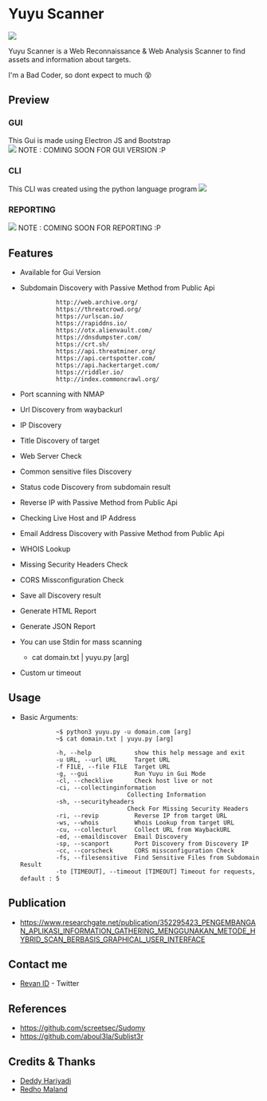 # Yuyu Scanner

<img src='https://raw.githubusercontent.com/revanmalang/Yuyu_Scanner/master/y.png'>

Yuyu Scanner is a Web Reconnaissance & Web Analysis Scanner to find assets and information about targets.


I'm a Bad Coder, so dont expect to much 😵




## Preview 

### GUI
This Gui is made using Electron JS and Bootstrap<br>
<img src="https://raw.githubusercontent.com/revanmalang/Yuyu_Scanner/master/Screenshot_7.png">
NOTE : COMING SOON FOR GUI VERSION :P

### CLI
This CLI was created using the python language program
<img src="https://raw.githubusercontent.com/revanmalang/Yuyu_Scanner/master/Screenshot_8.png">

### REPORTING
<img src="https://raw.githubusercontent.com/revanmalang/Yuyu_Scanner/master/Screenshot_9.png">
NOTE : COMING SOON FOR REPORTING :P

## Features 
- Available for Gui Version
- Subdomain Discovery with Passive Method from Public Api

                http://web.archive.org/
                https://threatcrowd.org/
                https://urlscan.io/
                https://rapiddns.io/
                https://otx.alienvault.com/
                https://dnsdumpster.com/
                https://crt.sh/
                https://api.threatminer.org/
                https://api.certspotter.com/
                https://api.hackertarget.com/
                https://riddler.io/
                http://index.commoncrawl.org/
                
- Port scanning with NMAP
- Url Discovery from waybackurl
- IP Discovery 
- Title Discovery of target
- Web Server Check
- Common sensitive files Discovery
- Status code Discovery from subdomain result 
- Reverse IP with Passive Method  from Public Api
- Checking Live Host and IP Address
- Email Address Discovery with Passive Method from Public Api
- WHOIS Lookup 
- Missing Security Headers Check
- CORS Missconfiguration Check 
- Save all Discovery result
- Generate HTML Report
- Generate JSON Report
- You can use Stdin for mass scanning 
  - cat domain.txt | yuyu.py [arg]
- Custom ur timeout

## Usage
- Basic Arguments:

                ~$ python3 yuyu.py -u domain.com [arg]
                ~$ cat domain.txt | yuyu.py [arg]

                -h, --help            show this help message and exit
                -u URL, --url URL     Target URL
                -f FILE, --file FILE  Target URL
                -g, --gui             Run Yuyu in Gui Mode
                -cl, --checklive      Check host live or not
                -ci, --collectinginformation
                                    Collecting Information
                -sh, --securityheaders
                                    Check For Missing Security Headers
                -ri, --revip          Reverse IP from target URL
                -ws, --whois          Whois Lookup from target URL
                -cu, --collecturl     Collect URL from WaybackURL
                -ed, --emaildiscover  Email Discovery
                -sp, --scanport       Port Discovery from Discovery IP
                -cc, --corscheck      CORS missconfiguration Check
                -fs, --filesensitive  Find Sensitive Files from Subdomain Result
                -to [TIMEOUT], --timeout [TIMEOUT] Timeout for requests, default : 5

## Publication
- https://www.researchgate.net/publication/352295423_PENGEMBANGAN_APLIKASI_INFORMATION_GATHERING_MENGGUNAKAN_METODE_HYBRID_SCAN_BERBASIS_GRAPHICAL_USER_INTERFACE

## Contact me
- [Revan ID](https://twitter.com/Repan_ID/) - Twitter

## References
- https://github.com/screetsec/Sudomy
- https://github.com/aboul3la/Sublist3r

## Credits & Thanks
- [Deddy Hariyadi](https://www.instagram.com/milisd4d/) 
- [Redho Maland](https://github.com/screetsec/)
